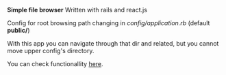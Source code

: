 **Simple file browser**
Written with rails and react.js

Config for root browsing path changing in *config/application.rb* (default **public/**)

With this app you can navigate through that dir and related, but you cannot move upper config's directory.

You can check functionallity [here](https://secret-hollows-84365.herokuapp.com/).